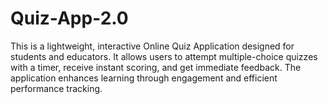 # Quiz-App-2.0
This is a lightweight, interactive Online Quiz Application designed for students and educators. It allows users to attempt multiple-choice quizzes with a timer, receive instant scoring, and get immediate feedback. The application enhances learning through engagement and efficient performance tracking.
